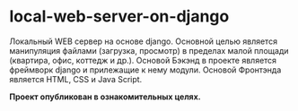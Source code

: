 # local-web-server-on-django
Локальный WEB сервер на основе django. Основной целью является манипуляция файлами (загрузка, просмотр) в пределах малой площади (квартира, офис, коттедж и др.). Основой Бэкэнд в проекте является фреймворк django и прилежащие к нему модули. Основой Фронтэнда является HTML, CSS и Java Script.

**Проект опубликован в ознакомительных целях.**
